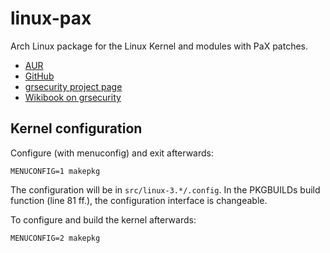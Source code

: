 linux-pax
=========

Arch Linux package for the Linux Kernel and modules with PaX patches.

* [AUR][0]
* [GitHub][1]
* [grsecurity project page][2]
* [Wikibook on grsecurity][3]


Kernel configuration
--------------------

Configure (with menuconfig) and exit afterwards:

    MENUCONFIG=1 makepkg

The configuration will be in `src/linux-3.*/.config`. In the PKGBUILDs build
function (line 81 ff.), the configuration interface is changeable.

To configure and build the kernel afterwards:

    MENUCONFIG=2 makepkg


[0]: https://aur.archlinux.org/packages/linux-pax
[1]: https://github.com/nning/linux-pax
[2]: https://grsecurity.net 
[3]: https://en.wikibooks.org/wiki/Grsecurity
